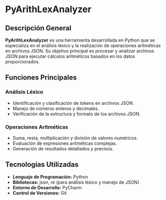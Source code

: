 <h1>PyArithLexAnalyzer</h1>

<h2>Descripción General</h2>

<p><strong>PyArithLexAnalyzer</strong> es una herramienta desarrollada en Python que se especializa en el análisis léxico y la realización de operaciones aritméticas en archivos JSON. Su objetivo principal es procesar y analizar archivos JSON para ejecutar cálculos aritméticos basados en los datos proporcionados.</p>

<h2>Funciones Principales</h2>

<h3>Análisis Léxico</h3>
<ul>
  <li>Identificación y clasificación de tokens en archivos JSON.</li>
  <li>Manejo de números enteros y decimales.</li>
  <li>Verificación de la estructura y formato de los archivos JSON.</li>
</ul>

<h3>Operaciones Aritméticas</h3>
<ul>
  <li>Suma, resta, multiplicación y división de valores numéricos.</li>
  <li>Evaluación de expresiones aritméticas complejas.</li>
  <li>Generación de resultados detallados y precisos.</li>
</ul>

<h2>Tecnologías Utilizadas</h2>
<ul>
  <li><strong>Lenguaje de Programación:</strong> Python</li>
  <li><strong>Bibliotecas:</strong> json, re (para análisis léxico y manejo de JSON)</li>
  <li><strong>Entorno de Desarrollo:</strong> PyCharm </li>
  <li><strong>Control de Versiones:</strong> Git</li>
</ul>
